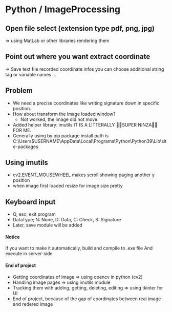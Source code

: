 # Python / ImageProcessing

## Open file select (extension type pdf, png, jpg)
=> using MatLab or other libraries rendering them

## Point out where you want extract coordinate
=> Save text file recorded coordinate infos
you can choose additional string tag or variable names ...

## Problem
- We need a precise coordinates like writing signature down in specific position.
- How about transform the image loaded window?
    - Not worked, the image did not move.
- Added helper library: imutils IT IS A LITTERALLY 🐱‍👤SUPER NINZA🐱‍👤 FOR ME.
- Generally using by pip package install path is C:\Users\$USERNAME\AppData\Local\Programs\Python\Python39\Lib\site-packages

## Using imutils
- cv2.EVENT_MOUSEWHEEL makes scroll showing paging another y position
- when image first loaded resize for image size pretty

## Keyboard input
- Q, esc; exit program
- DataType; N: None, D: Data, C: Check, S: Signature
- Later, save module will be added

#### Notice
If you want to make it automatically, build and compile to .exe file 
And execute in server-side


#### End of project
- Getting coordinates of image                           => using opencv in python (cv2)
- Handling image pages                                   => using imutils module
- Tracking them with adding, getting, deleting, editing  => using tkinter for UI
- End of project, because of the gap of coordinates between real image and redered image